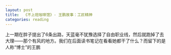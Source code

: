 ```yaml
---
layout: post
title:  《不上班咖啡馆》- 王鹏故事：工匠精神
categories: reading
---
```


上一期在胖子提出了6条出路，天蓝毫不犹豫选择了自由职业线，然后就跑掉了去大理——那个有风的地方。我们在后面读书笔记在看看她都干了什么？而留下的是人称“博士”的王鹏
<!--stackedit_data:
eyJoaXN0b3J5IjpbMjY4MzY4MTY1LC05MzUxMDU4MTgsLTEyMj
gyMjQyNDRdfQ==
-->
